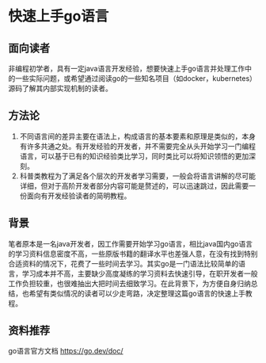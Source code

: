 # 快速上手go语言
## 面向读者
非编程初学者，具有一定java语言开发经验，想要快速上手go语言并处理工作中的一些实际问题，或希望通过阅读go的一些知名项目（如docker，kubernetes）源码了解其内部实现机制的读者。

## 方法论
1. 不同语言间的差异主要在语法上，构成语言的基本要素和原理是类似的，本身有许多共通之处。有开发经验的开发者，并不需要完全从头开始学习一门编程语言，可以基于已有的知识经验类比学习，同时类比可以将知识领悟的更加深刻。
2. 科普类教程为了满足各个层次的开发者学习需要，一般会将语言讲解的尽可能详细，但对于高阶开发者部分内容可能是赘述的，可以迅速跳过，因此需要一份面向有开发经验读者的简明教程。

## 背景
笔者原本是一名java开发者，因工作需要开始学习go语言，相比java国内go语言的学习资料信息密度不高，一些原版书籍的翻译水平也差强人意，在没有找到特别合适资料的情况下，花费了一些时间去学习。其实go是一门语法比较简单的语言，学习成本并不高，主要缺少高度凝练的学习资料去快速引导，在职开发者一般工作负担较重，也很难抽出大把时间去细致学习。在此背景下，为方便自身归纳总结，也希望有类似情况的读者可以少走弯路，决定整理这篇go语言的快速上手教程。

## 资料推荐

go语言官方文档 https://go.dev/doc/
